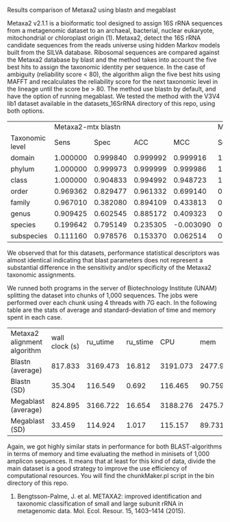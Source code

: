 
Results comparison of Metaxa2 using blastn and megablast

Metaxa2 v2.1.1 is a bioiformatic tool designed to assign 16S rRNA sequences from a metagenomic dataset to an archaeal, bacterial, nuclear eukaryote, mitochondrial or chloroplast origin (1). Metaxa2, detect the 16S rRNA candidate sequences from the reads universe using hidden Markov models built from the SILVA database. Ribosomal sequences are compared against the Metaxa2 database by blast and the method takes into account the five best hits to assign the taxonomic identity per sequence. In the case of ambiguity (reliability score < 80), the algorithm align the five best hits using MAFFT and recalculates the reliability score for the next taxonomic level in the lineage until the score be > 80. The method use blastn by default, and have the option of running megablast. We tested the method with the V3V4 lib1 dataset available in the datasets_16SrRNA directory of this repo, using both options.


<table>
  <tr>
    <td></td>
    <td colspan="4">Metaxa2-mtx blastn</td>
    <td colspan="4">Metaxa2-mtx megablast</td>
  </tr>
  <tr>
    <td>Taxonomic level</td>
    <td>Sens</td>
    <td>Spec</td>
    <td>ACC</td>
    <td>MCC</td>
    <td>Sens</td>
    <td>Spec</td>
    <td>ACC</td>
    <td>MCC</td>
  </tr>
  <tr>
    <td>domain</td>
    <td>1.000000</td>
    <td>0.999840</td>
    <td>0.999992</td>
    <td>0.999916</td>
    <td>1.000000</td>
    <td>0.999867</td>
    <td>0.999994</td>
    <td>0.999930</td>
  </tr>
  <tr>
    <td>phylum</td>
    <td>1.000000</td>
    <td>0.999973</td>
    <td>0.999999</td>
    <td>0.999986</td>
    <td>1.000000</td>
    <td>0.999973</td>
    <td>0.999999</td>
    <td>0.999986</td>
  </tr>
  <tr>
    <td>class</td>
    <td>1.000000</td>
    <td>0.904833</td>
    <td>0.994992</td>
    <td>0.948723</td>
    <td>1.000000</td>
    <td>0.904833</td>
    <td>0.994992</td>
    <td>0.948723</td>
  </tr>
  <tr>
    <td>order</td>
    <td>0.969362</td>
    <td>0.829477</td>
    <td>0.961332</td>
    <td>0.699140</td>
    <td>0.969362</td>
    <td>0.829477</td>
    <td>0.961332</td>
    <td>0.699140</td>
  </tr>
  <tr>
    <td>family</td>
    <td>0.967010</td>
    <td>0.382080</td>
    <td>0.894109</td>
    <td>0.433813</td>
    <td>0.967010</td>
    <td>0.382070</td>
    <td>0.894108</td>
    <td>0.433803</td>
  </tr>
  <tr>
    <td>genus</td>
    <td>0.909425</td>
    <td>0.602545</td>
    <td>0.885172</td>
    <td>0.409323</td>
    <td>0.909425</td>
    <td>0.602529</td>
    <td>0.885171</td>
    <td>0.409312</td>
  </tr>
  <tr>
    <td>species</td>
    <td>0.199642</td>
    <td>0.795149</td>
    <td>0.235305</td>
    <td>-0.003090</td>
    <td>0.199642</td>
    <td>0.795127</td>
    <td>0.235304</td>
    <td>-0.003103</td>
  </tr>
  <tr>
    <td>subspecies</td>
    <td>0.111160</td>
    <td>0.978576</td>
    <td>0.153370</td>
    <td>0.062514</td>
    <td>0.111160</td>
    <td>0.978576</td>
    <td>0.153370</td>
    <td>0.062514</td>
  </tr>
</table>

We observed that for this datasets, performance statistical descriptors was almost identical indicating that blast parameters does not represent a substantial difference in the sensitivity and/or specificity of the Metaxa2 taxonomic assignments.

We runned both programs in the server of Biotechnology Institute (UNAM) splitting the dataset into chunks of 1,000 sequences. The jobs were performed over each chunk using 4 threads with 7G each. In the following table are the stats of average and standard-deviation of time and memory spent in each case.

<table>
  <tr>
    <td>Metaxa2 alignment algorithm</td>
    <td>wall clock (s)</td>
    <td>ru_utime</td>
    <td>ru_stime</td>
    <td>CPU</td>
    <td>mem</td>
    <td>io</td>
    <td>maxvmem(G)</td>
  </tr>
  <tr>
    <td>Blastn (average)</td>
    <td>817.833</td>
    <td>3169.473</td>
    <td>16.812</td>
    <td>3191.073</td>
    <td>2477.961</td>
    <td>0.096</td>
    <td>2.456</td>
  </tr>
  <tr>
    <td>Blastn (SD)</td>
    <td>35.304</td>
    <td>116.549</td>
    <td>0.692</td>
    <td>116.465</td>
    <td>90.759</td>
    <td>0.009</td>
    <td>0.239</td>
  </tr>
  <tr>
    <td>Megablast (average)</td>
    <td>824.895</td>
    <td>3166.722</td>
    <td>16.654</td>
    <td>3188.276</td>
    <td>2475.763</td>
    <td>0.097</td>
    <td>2.475</td>
  </tr>
  <tr>
    <td>Megablast (SD)</td>
    <td>33.459</td>
    <td>114.924</td>
    <td>1.017</td>
    <td>115.157</td>
    <td>89.731</td>
    <td>0.009</td>
    <td>0.221</td>
  </tr>
</table>

Again, we got highly similar stats in performance for both BLAST-algorithms in terms of memory and time evaluating the method in minisets of 1,000 amplicon sequences. It means that at least for this kind of data, divide the main dataset is a good strategy to improve the use efficiency of computational resources. You will find the chunkMaker.pl script in the bin directory of this repo.

1. Bengtsson-Palme, J. et al. METAXA2: improved identification and taxonomic classification of small and large subunit rRNA in metagenomic data. Mol. Ecol. Resour. 15, 1403–1414 (2015).
